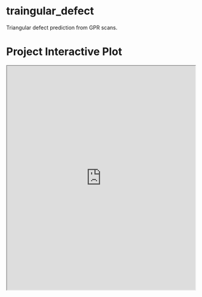 # traingular_defect
Triangular defect prediction from GPR scans.


# Project Interactive Plot

<iframe src="https://github.com/NirjharAlam/traingular_defect/blob/main/triangular_defect_angle_scatter_plot.html" width="100%" height="600"></iframe>
